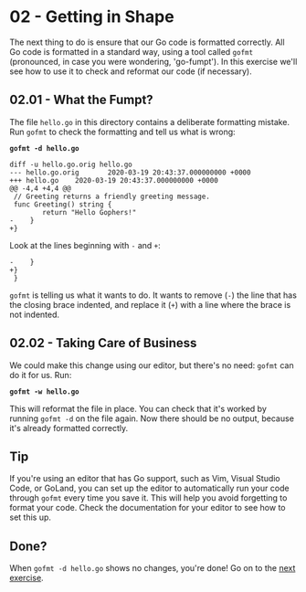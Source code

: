 # 02 - Getting in Shape

The next thing to do is ensure that our Go code is formatted correctly. All Go code is formatted in a standard way, using a tool called `gofmt` (pronounced, in case you were wondering, 'go-fumpt'). In this exercise we'll see how to use it to check and reformat our code (if necessary).

## 02.01 - What the Fumpt?

The file `hello.go` in this directory contains a deliberate formatting mistake. Run `gofmt` to check the formatting and tell us what is wrong:

**`gofmt -d hello.go`**

```
diff -u hello.go.orig hello.go
--- hello.go.orig       2020-03-19 20:43:37.000000000 +0000
+++ hello.go    2020-03-19 20:43:37.000000000 +0000
@@ -4,4 +4,4 @@
 // Greeting returns a friendly greeting message.
 func Greeting() string {
        return "Hello Gophers!"
-    }
+}
```

Look at the lines beginning with `-` and `+`:

```
-    }
+}
 }
```

`gofmt` is telling us what it wants to do. It wants to remove (`-`) the line that has the closing brace indented, and replace it (`+`) with a line where the brace is not indented.

## 02.02 - Taking Care of Business

We could make this change using our editor, but there's no need: `gofmt` can do it for us. Run:

**`gofmt -w hello.go`**

This will reformat the file in place. You can check that it's worked by running `gofmt -d` on the file again. Now there should be no output, because it's already formatted correctly.

## Tip
If you're using an editor that has Go support, such as Vim, Visual Studio Code, or GoLand, you can set up the editor to automatically run your code through `gofmt` every time you save it. This will help you avoid forgetting to format your code. Check the documentation for your editor to see how to set this up.

## Done?

When `gofmt -d hello.go` shows no changes, you're done! Go on to the [next exercise](../03/README.md).